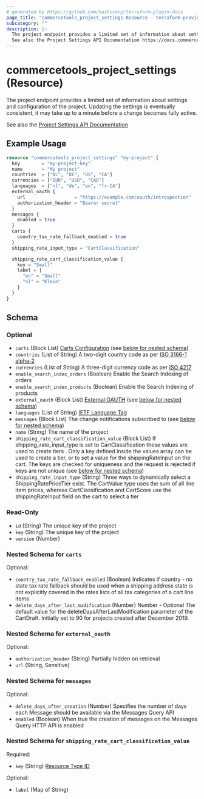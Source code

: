 ```yaml
---
# generated by https://github.com/hashicorp/terraform-plugin-docs
page_title: "commercetools_project_settings Resource - terraform-provider-commercetools"
subcategory: ""
description: |-
  The project endpoint provides a limited set of information about settings and configuration of the project. Updating the settings is eventually consistent, it may take up to a minute before a change becomes fully active.
  See also the Project Settings API Documentation https://docs.commercetools.com/api/projects/project
---
```


# commercetools_project_settings (Resource)

The project endpoint provides a limited set of information about settings and configuration of the project. Updating the settings is eventually consistent, it may take up to a minute before a change becomes fully active.

See also the [Project Settings API Documentation](https://docs.commercetools.com/api/projects/project)

## Example Usage

```terraform
resource "commercetools_project_settings" "my-project" {
  key        = "my-project-key"
  name       = "My project"
  countries  = ["NL", "DE", "US", "CA"]
  currencies = ["EUR", "USD", "CAD"]
  languages  = ["nl", "de", "en", "fr-CA"]
  external_oauth {
    url                  = "https://example.com/oauth/introspection"
    authorization_header = "Bearer secret"
  }
  messages {
    enabled = true
  }
  carts {
    country_tax_rate_fallback_enabled = true
  }
  shipping_rate_input_type = "CartClassification"

  shipping_rate_cart_classification_value {
    key = "Small"
    label = {
      "en" = "Small"
      "nl" = "Klein"
    }
  }
}
```

<!-- schema generated by tfplugindocs -->
## Schema

### Optional

- `carts` (Block List) [Carts Configuration](https://docs.commercetools.com/api/projects/project#carts-configuration) (see [below for nested schema](#nestedblock--carts))
- `countries` (List of String) A two-digit country code as per [ISO 3166-1 alpha-2](https://en.wikipedia.org/wiki/ISO_3166-1_alpha-2)
- `currencies` (List of String) A three-digit currency code as per [ISO 4217](https://en.wikipedia.org/wiki/ISO_4217)
- `enable_search_index_orders` (Boolean) Enable the Search Indexing of orders
- `enable_search_index_products` (Boolean) Enable the Search Indexing of products
- `external_oauth` (Block List) [External OAUTH](https://docs.commercetools.com/api/projects/project#externaloauth) (see [below for nested schema](#nestedblock--external_oauth))
- `languages` (List of String) [IETF Language Tag](https://en.wikipedia.org/wiki/IETF_language_tag)
- `messages` (Block List) The change notifications subscribed to (see [below for nested schema](#nestedblock--messages))
- `name` (String) The name of the project
- `shipping_rate_cart_classification_value` (Block List) If shipping_rate_input_type is set to CartClassification these values are used to create tiers
. Only a key defined inside the values array can be used to create a tier, or to set a value for the shippingRateInput on the cart. The keys are checked for uniqueness and the request is rejected if keys are not unique (see [below for nested schema](#nestedblock--shipping_rate_cart_classification_value))
- `shipping_rate_input_type` (String) Three ways to dynamically select a ShippingRatePriceTier exist. The CartValue type uses the sum of all line item prices, whereas CartClassification and CartScore use the shippingRateInput field on the cart to select a tier

### Read-Only

- `id` (String) The unique key of the project
- `key` (String) The unique key of the project
- `version` (Number)

<a id="nestedblock--carts"></a>
### Nested Schema for `carts`

Optional:

- `country_tax_rate_fallback_enabled` (Boolean) Indicates if country - no state tax rate fallback should be used when a shipping address state is not explicitly covered in the rates lists of all tax categories of a cart line items
- `delete_days_after_last_modification` (Number) Number - Optional The default value for the deleteDaysAfterLastModification parameter of the CartDraft. Initially set to 90 for projects created after December 2019.


<a id="nestedblock--external_oauth"></a>
### Nested Schema for `external_oauth`

Optional:

- `authorization_header` (String) Partially hidden on retrieval
- `url` (String, Sensitive)


<a id="nestedblock--messages"></a>
### Nested Schema for `messages`

Optional:

- `delete_days_after_creation` (Number) Specifies the number of days each Message should be available via the Messages Query API
- `enabled` (Boolean) When true the creation of messages on the Messages Query HTTP API is enabled


<a id="nestedblock--shipping_rate_cart_classification_value"></a>
### Nested Schema for `shipping_rate_cart_classification_value`

Required:

- `key` (String) [Resource Type ID](https://docs.commercetools.com/api/projects/Projects#changeProject)

Optional:

- `label` (Map of String)



